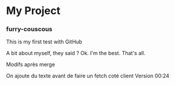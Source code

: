 My Project
==========

### furry-couscous
This is my first test with GitHub

A bit about myself, they said ? 
Ok. I'm the best. That's all.

Modifs après merge

On ajoute du texte avant de faire un fetch coté client
Version 00:24